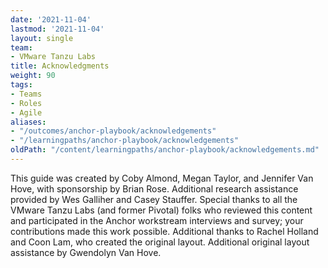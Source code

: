 ```yaml
---
date: '2021-11-04'
lastmod: '2021-11-04'
layout: single
team:
- VMware Tanzu Labs
title: Acknowledgments
weight: 90
tags:
- Teams
- Roles
- Agile
aliases:
- "/outcomes/anchor-playbook/acknowledgements"
- "/learningpaths/anchor-playbook/acknowledgements"
oldPath: "/content/learningpaths/anchor-playbook/acknowledgements.md"
---
```

This guide was created by Coby Almond, Megan Taylor, and Jennifer Van Hove, with sponsorship by Brian Rose. Additional research assistance provided by Wes Galliher and Casey Stauffer. Special thanks to all the VMware Tanzu Labs (and former Pivotal) folks who reviewed this content and participated in the Anchor workstream interviews and survey; your contributions made this work possible. Additional thanks to Rachel Holland and Coon Lam, who created the original layout. Additional original layout assistance by Gwendolyn Van Hove.